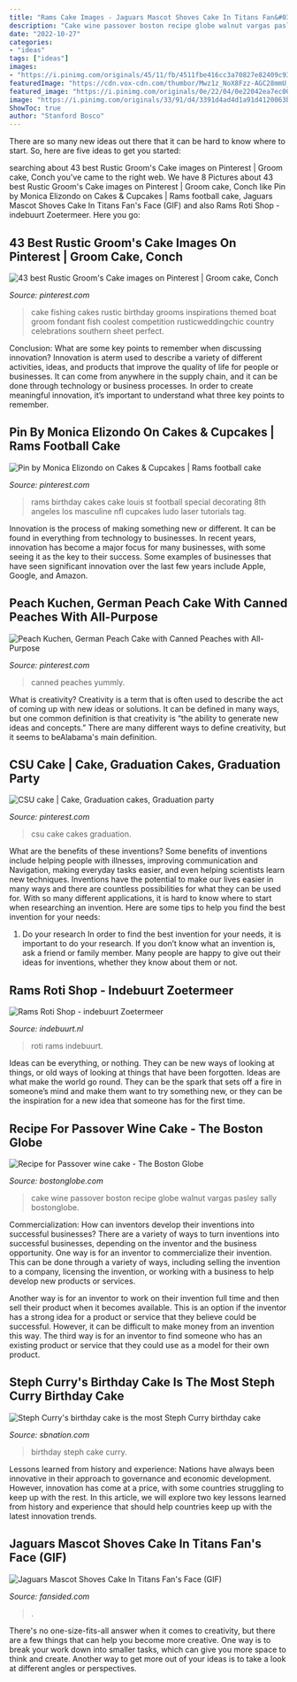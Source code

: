 ```yaml
---
title: "Rams Cake Images - Jaguars Mascot Shoves Cake In Titans Fan&#039;s Face (gif)"
description: "Cake wine passover boston recipe globe walnut vargas pasley sally bostonglobe"
date: "2022-10-27"
categories:
- "ideas"
tags: ["ideas"]
images:
- "https://i.pinimg.com/originals/45/11/fb/4511fbe416cc3a70827e82409c93a214.jpg"
featuredImage: "https://cdn.vox-cdn.com/thumbor/Mwz1z_NoX8Fzz-AGC28mmU_faK0=/0x0:593x334/1600x900/cdn.vox-cdn.com/uploads/chorus_image/image/53704619/Screen_Shot_2017_03_14_at_10.26.24_PM.0.png"
featured_image: "https://i.pinimg.com/originals/0e/22/04/0e22042ea7ec00128d9ce72771c835d5.jpg"
image: "https://i.pinimg.com/originals/33/91/d4/3391d4ad4d1a91d4120063bad7eb00fd.jpg"
ShowToc: true
author: "Stanford Bosco"
---
```



There are so many new ideas out there that it can be hard to know where to start. So, here are five ideas to get you started: 

	

		
searching about 43 best Rustic Groom&#039;s Cake images on Pinterest | Groom cake, Conch you've came to the right web. We have 8 Pictures about 43 best Rustic Groom&#039;s Cake images on Pinterest | Groom cake, Conch like Pin by Monica Elizondo on Cakes &amp; Cupcakes | Rams football cake, Jaguars Mascot Shoves Cake In Titans Fan&#039;s Face (GIF) and also Rams Roti Shop - indebuurt Zoetermeer. Here you go:
		
    
## 43 Best Rustic Groom&#039;s Cake Images On Pinterest | Groom Cake, Conch

<img loading=lazy src="https://i.pinimg.com/736x/14/34/71/143471bf74ea9a46e6881a1965d38165--cake-competition-fishing-cakes.jpg" onerror="this.onerror=null;this.src='https://tse1.mm.bing.net/th?id=OIP.GaD1ZreJHEPEfJqfucrawwHaLL&amp;pid=15.1';" alt="43 best Rustic Groom&#039;s Cake images on Pinterest | Groom cake, Conch">

_Source: pinterest.com_

>cake fishing cakes rustic birthday grooms inspirations themed boat groom fondant fish coolest competition rusticweddingchic country celebrations southern sheet perfect. 

	

Conclusion: What are some key points to remember when discussing innovation?
Innovation is aterm used to describe a variety of different activities, ideas, and products that improve the quality of life for people or businesses. It can come from anywhere in the supply chain, and it can be done through technology or business processes. In order to create meaningful innovation, it’s important to understand what three key points to remember.

    
## Pin By Monica Elizondo On Cakes &amp; Cupcakes | Rams Football Cake

<img loading=lazy src="https://i.pinimg.com/originals/33/91/d4/3391d4ad4d1a91d4120063bad7eb00fd.jpg" onerror="this.onerror=null;this.src='https://tse1.mm.bing.net/th?id=OIP.qJNl6au6_rP5zKRNdf6mNwHaHR&amp;pid=15.1';" alt="Pin by Monica Elizondo on Cakes &amp; Cupcakes | Rams football cake">

_Source: pinterest.com_

>rams birthday cakes cake louis st football special decorating 8th angeles los masculine nfl cupcakes ludo laser tutorials tag. 

	

Innovation is the process of making something new or different. It can be found in everything from technology to businesses. In recent years, innovation has become a major focus for many businesses, with some seeing it as the key to their success. Some examples of businesses that have seen significant innovation over the last few years include Apple, Google, and Amazon.

    
## Peach Kuchen, German Peach Cake With Canned Peaches With All-Purpose

<img loading=lazy src="https://i.pinimg.com/originals/0e/22/04/0e22042ea7ec00128d9ce72771c835d5.jpg" onerror="this.onerror=null;this.src='https://tse3.mm.bing.net/th?id=OIP.tOCWKbGxMdTvz1SUymxXegHaHa&amp;pid=15.1';" alt="Peach Kuchen, German Peach Cake with Canned Peaches with All-Purpose">

_Source: pinterest.com_

>canned peaches yummly. 

	

What is creativity?
Creativity is a term that is often used to describe the act of coming up with new ideas or solutions. It can be defined in many ways, but one common definition is that creativity is “the ability to generate new ideas and concepts.” There are many different ways to define creativity, but it seems to beAlabama's main definition.

    
## CSU Cake | Cake, Graduation Cakes, Graduation Party

<img loading=lazy src="https://i.pinimg.com/originals/45/11/fb/4511fbe416cc3a70827e82409c93a214.jpg" onerror="this.onerror=null;this.src='https://tse1.mm.bing.net/th?id=OIP.UCgHwTCEF6QiyMQzmimfoAHaJ4&amp;pid=15.1';" alt="CSU cake | Cake, Graduation cakes, Graduation party">

_Source: pinterest.com_

>csu cake cakes graduation. 

	

What are the benefits of these inventions?
Some benefits of inventions include helping people with illnesses, improving communication and Navigation, making everyday tasks easier, and even helping scientists learn new techniques. Inventions have the potential to make our lives easier in many ways and there are countless possibilities for what they can be used for. With so many different applications, it is hard to know where to start when researching an invention. Here are some tips to help you find the best invention for your needs:
1) Do your research
In order to find the best invention for your needs, it is important to do your research. If you don’t know what an invention is, ask a friend or family member. Many people are happy to give out their ideas for inventions, whether they know about them or not.

    
## Rams Roti Shop - Indebuurt Zoetermeer

<img loading=lazy src="https://media.indebuurt.nl/zoetermeer/2018/11/31162637/il-trullo-600x800.jpg" onerror="this.onerror=null;this.src='https://tse2.mm.bing.net/th?id=OIP.x7ULgYZCeIgN9rpwSB20SQHaJ4&amp;pid=15.1';" alt="Rams Roti Shop - indebuurt Zoetermeer">

_Source: indebuurt.nl_

>roti rams indebuurt. 

	

Ideas can be everything, or nothing. They can be new ways of looking at things, or old ways of looking at things that have been forgotten. Ideas are what make the world go round. They can be the spark that sets off a fire in someone’s mind and make them want to try something new, or they can be the inspiration for a new idea that someone has for the first time.

    
## Recipe For Passover Wine Cake - The Boston Globe

<img loading=lazy src="https://c.o0bg.com/rf/image_960w/Boston/2011-2020/2015/03/30/BostonGlobe.com/Lifestyle/Images/Passovercake02recipebox(1)Ab.jpg" onerror="this.onerror=null;this.src='https://tse1.mm.bing.net/th?id=OIP.oppGPDP562QuzWxtpO9slwHaE8&amp;pid=15.1';" alt="Recipe for Passover wine cake - The Boston Globe">

_Source: bostonglobe.com_

>cake wine passover boston recipe globe walnut vargas pasley sally bostonglobe. 

	

Commercialization: How can inventors develop their inventions into successful businesses?
There are a variety of ways to turn inventions into successful businesses, depending on the inventor and the business opportunity. 
One way is for an inventor to commercialize their invention. This can be done through a variety of ways, including selling the invention to a company, licensing the invention, or working with a business to help develop new products or services. 

Another way is for an inventor to work on their invention full time and then sell their product when it becomes available. This is an option if the inventor has a strong idea for a product or service that they believe could be successful. However, it can be difficult to make money from an invention this way. 
The third way is for an inventor to find someone who has an existing product or service that they could use as a model for their own product.

    
## Steph Curry&#039;s Birthday Cake Is The Most Steph Curry Birthday Cake

<img loading=lazy src="https://cdn.vox-cdn.com/thumbor/Mwz1z_NoX8Fzz-AGC28mmU_faK0=/0x0:593x334/1600x900/cdn.vox-cdn.com/uploads/chorus_image/image/53704619/Screen_Shot_2017_03_14_at_10.26.24_PM.0.png" onerror="this.onerror=null;this.src='https://tse3.mm.bing.net/th?id=OIP.Ga-eX4CMBZBpZgGBhkxvuAHaEK&amp;pid=15.1';" alt="Steph Curry&#039;s birthday cake is the most Steph Curry birthday cake">

_Source: sbnation.com_

>birthday steph cake curry. 

	

Lessons learned from history and experience:
Nations have always been innovative in their approach to governance and economic development. However, innovation has come at a price, with some countries struggling to keep up with the rest. In this article, we will explore two key lessons learned from history and experience that should help countries keep up with the latest innovation trends.

    
## Jaguars Mascot Shoves Cake In Titans Fan&#039;s Face (GIF)

<img loading=lazy src="https://imagesvc.timeincapp.com/v3/fan/image?url=https://fansided.com/files/2014/12/jags.png&amp;" onerror="this.onerror=null;this.src='https://tse3.mm.bing.net/th?id=OIP.kEZXYnT2rtJZxtwhi8f1DwHaED&amp;pid=15.1';" alt="Jaguars Mascot Shoves Cake In Titans Fan&#039;s Face (GIF)">

_Source: fansided.com_

>. 

	

There's no one-size-fits-all answer when it comes to creativity, but there are a few things that can help you become more creative. One way is to break your work down into smaller tasks, which can give you more space to think and create. Another way to get more out of your ideas is to take a look at different angles or perspectives.

